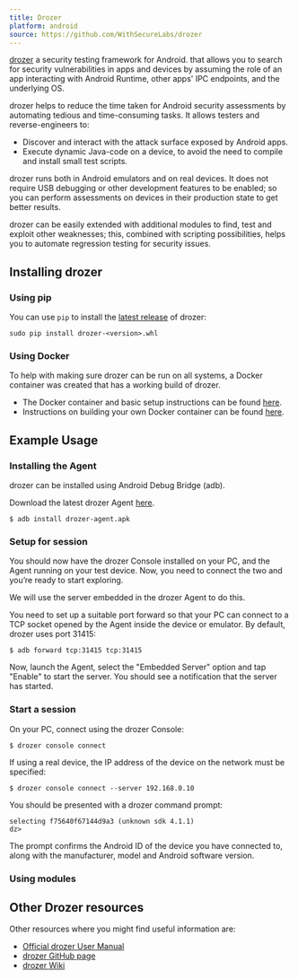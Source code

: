 ```yaml
---
title: Drozer
platform: android
source: https://github.com/WithSecureLabs/drozer
---
```


[drozer](https://github.com/WithSecureLabs/drozer "drozer on GitHub") a security testing framework for Android. that allows you to search for security vulnerabilities in apps and devices by assuming the role of an app interacting with Android Runtime, other apps' IPC endpoints, and the underlying OS.

drozer helps to reduce the time taken for Android security assessments by automating tedious and time-consuming tasks. It allows testers and reverse-engineers to:

- Discover and interact with the attack surface exposed by Android apps.
- Execute dynamic Java-code on a device, to avoid the need to compile and install small test scripts.

drozer runs both in Android emulators and on real devices. It does not require USB debugging or other development features to be enabled; so you can perform assessments on devices in their production state to get better results.

drozer can be easily extended with additional modules to find, test and exploit other weaknesses; this, combined with scripting possibilities, helps you to automate regression testing for security issues.

## Installing drozer

### Using pip
You can use `pip` to install the [latest release](https://github.com/WithSecureLabs/drozer/releases/latest "Latest release on GitHub") of drozer:

```
sudo pip install drozer-<version>.whl
```

### Using Docker
To help with making sure drozer can be run on all systems, a Docker container was created that has a working build of drozer.

- The Docker container and basic setup instructions can be found [here](https://hub.docker.com/r/withsecurelabs/drozer).
- Instructions on building your own Docker container can be found [here](https://github.com/WithSecureLabs/drozer/tree/develop/docker).

## Example Usage

### Installing the Agent

drozer can be installed using Android Debug Bridge (adb).

Download the latest drozer Agent [here](https://github.com/WithSecureLabs/drozer-agent/releases/latest).

`$ adb install drozer-agent.apk`

### Setup for session

You should now have the drozer Console installed on your PC, and the Agent running on your test device. Now, you need to connect the two and you’re ready to start exploring.

We will use the server embedded in the drozer Agent to do this.

You need to set up a suitable port forward so that your PC can connect to a TCP socket opened by the Agent inside the device or emulator. By default, drozer uses port 31415:

`$ adb forward tcp:31415 tcp:31415`

Now, launch the Agent, select the "Embedded Server" option and tap "Enable" to start the server. You should see a notification that the server has started.

### Start a session

On your PC, connect using the drozer Console:

`$ drozer console connect`

If using a real device, the IP address of the device on the network must be specified:

`$ drozer console connect --server 192.168.0.10`

You should be presented with a drozer command prompt:

```
selecting f75640f67144d9a3 (unknown sdk 4.1.1)  
dz>
```
The prompt confirms the Android ID of the device you have connected to, along with the manufacturer, model and Android software version.

### Using modules


## Other Drozer resources

Other resources where you might find useful information are:

- [Official drozer User Manual](https://labs.withsecure.com/tools/drozer "drozer User Manual")
- [drozer GitHub page](https://github.com/WithSecureLabs/drozer "GitHub repo")
- [drozer Wiki](https://github.com/WithSecureLabs/drozer/wiki "drozer Wiki")